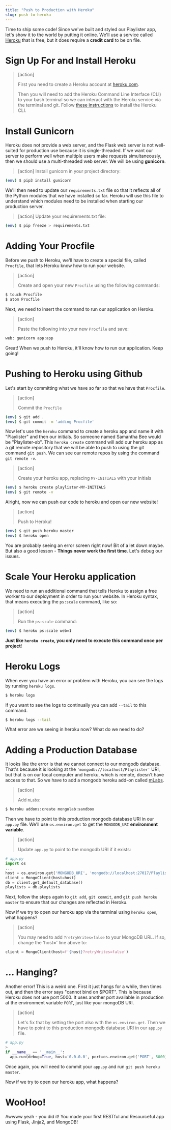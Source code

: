 ```yaml
---
title: "Push to Production with Heroku"
slug: push-to-heroku
---
```


Time to ship some code! Since we've built and styled our Playlister app, let's show it to the world by putting it online. We'll use a service called [Heroku](https://www.heroku.com) that is free, but it does require a **credit card** to be on file.

# Sign Up For and Install Heroku

> [action]
>
> First you need to create a Heroku account at [heroku.com](https://www.heroku.com).
>
> Then you will need to add the Heroku Command Line Interface (CLI) to your bash terminal so we can interact with the Heroku service via the terminal and git. Follow [these instructions](https://devcenter.heroku.com/articles/heroku-cli) to install the Heroku CLI.

# Install Gunicorn

Heroku does not provide a web server, and the Flask web server is not well-suited for production use because it is single-threaded. If we want our server to perform well when multiple users make requests simultaneously, then we should use a multi-threaded web server. We will be using **gunicorn**.

> [action]
> Install gunicorn in your project directory:
>
```bash
(env) $ pip3 install gunicorn
```

We'll then need to update our `requirements.txt` file so that it reflects all of the Python modules that we have installed so far. Heroku will use this file to understand which modules need to be installed when starting our production server.

> [action]
> Update your requirements.txt file:
>
```bash
(env) $ pip freeze > requirements.txt
```

# Adding Your Procfile

Before we push to Heroku, we'll have to create a special file, called `Procfile`, that lets Heroku know how to run your website.

> [action]
>
> Create and open your new `Procfile` using the following commands:
>
```bash
$ touch Procfile
$ atom Procfile
```

Next, we need to insert the command to run our application on Heroku.

> [action]
>
> Paste the following into your new `Procfile` and save:
>
```bash
web: gunicorn app:app
```

Great! When we push to Heroku, it'll know how to run our application. Keep going!


# Pushing to Heroku using Github

Let's start by committing what we have so far so that we have that `Procfile`.

> [action]
>
> Commit the `Procfile`
>
```bash
(env) $ git add .
(env) $ git commit -m 'adding Procfile'
```

Now let's use the `heroku` command to create a heroku app and name it with "Playlister" and then our initials. So someone named Samantha Bee would be "Playlister-sb". This `heroku create` command will add our heroku app as a git remote repository that we will be able to push to using the git command `git push`. We can see our remote repos by using the command `git remote -v`.

> [action]
>
> Create your heroku app, replacing `MY-INITIALS` with your initials
>
```bash
(env) $ heroku create playlister-MY-INITIALS
(env) $ git remote -v
```

Alright, now we can push our code to heroku and open our new website!

> [action]
>
> Push to Heroku!
>
```bash
(env) $ git push heroku master
(env) $ heroku open
```

You are probably seeing an error screen right now! Bit of a let down maybe. But also a good lesson - **Things never work the first time**. Let's debug our issues.

# Scale Your Heroku application

We need to run an additional command that tells Heroku to assign a free worker to our deployment in order to run your website. In Heroku syntax, that means executing the `ps:scale` command, like so:

> [action]
>
> Run the `ps:scale` command:
>
```bash
(env) $ heroku ps:scale web=1
```

**Just like `heroku create`, you only need to execute this command once per project**!

# Heroku Logs

When ever you have an error or problem with Heroku, you can see the logs by running `heroku logs`.

```bash
$ heroku logs
```

If you want to see the logs to continually you can add `--tail` to this command.

```bash
$ heroku logs --tail
```

What error are we seeing in heroku now? What do we need to do?

# Adding a Production Database

It looks like the error is that we cannot connect to our mongodb database. That's because it is looking at the `'mongodb://localhost/Playlister'` URI, but that is on our local computer and heroku, which is remote, doesn't have access to that. So we have to add a mongodb heroku add-on called [mLabs](https://mlab.com/).

> [action]
>
> Add `mLabs`:
>
```bash
$ heroku addons:create mongolab:sandbox
```

Then we have to point to this production mongodb database URI in our `app.py` file. We'll use `os.environ.get` to get the `MONGODB_URI` **environment variable**.

> [action]
>
> Update `app.py` to point to the mongodb URI if it exists:
>
```python
# app.py
import os
...
host = os.environ.get('MONGODB_URI', 'mongodb://localhost:27017/Playlister')
client = MongoClient(host=host)
db = client.get_default_database()
playlists = db.playlists
```

Next, follow the steps again to `git add`, `git commit`, and `git push heroku master` to ensure that our changes are reflected in Heroku.

Now if we try to open our heroku app via the terminal using `heroku open`, what happens?

> [action]
>
> You may need to add `?retryWrites=false` to your MongoDB URL. If so, change the 'host=' line above to:
>
```python
client = MongoClient(host=f'{host}?retryWrites=false')
```

# ... Hanging?

Another error! This is a weird one. First it just hangs for a while, then times out, and then the error says "cannot bind on $PORT". This is because Heroku does not use port 5000. It uses another port available in production at the environment variable `PORT`, just like your mongoDB URI.

> [action]
>
> Let's fix that by setting the port also with the `os.environ.get`. Then we have to point to this production mongodb database URI in our `app.py` file.
>
```python
# app.py
>
if __name__ == '__main__':
  app.run(debug=True, host='0.0.0.0', port=os.environ.get('PORT', 5000))
```

Once again, you will need to commit your `app.py` and run `git push heroku master`.

Now if we try to open our heroku app, what happens?

# WooHoo!

Awwww yeah - you did it! You made your first RESTful and Resourceful app using Flask, Jinja2, and MongoDB!
